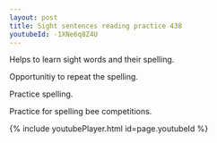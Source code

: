 ```yaml
---
layout: post
title: Sight sentences reading practice 438
youtubeId: -1XNe6q8Z4U
---
```

 
 
Helps to learn sight words and their spelling.

Opportunitiy to repeat the spelling. 

Practice spelling. 
 
Practice for spelling bee competitions. 
 
{% include youtubePlayer.html id=page.youtubeId %}
 
 
